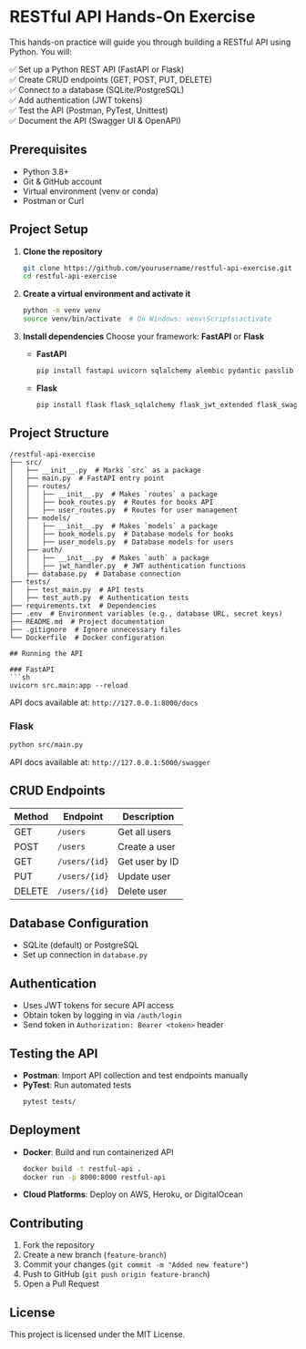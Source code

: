 # RESTful API Hands-On Exercise

This hands-on practice will guide you through building a RESTful API using Python. You will:

✅ Set up a Python REST API (FastAPI or Flask)  
✅ Create CRUD endpoints (GET, POST, PUT, DELETE)  
✅ Connect to a database (SQLite/PostgreSQL)  
✅ Add authentication (JWT tokens)  
✅ Test the API (Postman, PyTest, Unittest)  
✅ Document the API (Swagger UI & OpenAPI)  

## Prerequisites

- Python 3.8+
- Git & GitHub account
- Virtual environment (venv or conda)
- Postman or Curl

## Project Setup

1. **Clone the repository**
   ```sh
   git clone https://github.com/yourusername/restful-api-exercise.git
   cd restful-api-exercise
   ```

2. **Create a virtual environment and activate it**
   ```sh
   python -m venv venv
   source venv/bin/activate  # On Windows: venv\Scripts\activate
   ```

3. **Install dependencies**
   Choose your framework: **FastAPI** or **Flask**
   
   - **FastAPI**
     ```sh
     pip install fastapi uvicorn sqlalchemy alembic pydantic passlib python-jose
     ```
   - **Flask**
     ```sh
     pip install flask flask_sqlalchemy flask_jwt_extended flask_swagger_ui
     ```

## Project Structure

```
/restful-api-exercise
├── src/
│   ├── __init__.py  # Marks `src` as a package
│   ├── main.py  # FastAPI entry point
│   ├── routes/
│   │   ├── __init__.py  # Makes `routes` a package
│   │   ├── book_routes.py  # Routes for books API
│   │   ├── user_routes.py  # Routes for user management
│   ├── models/
│   │   ├── __init__.py  # Makes `models` a package
│   │   ├── book_models.py  # Database models for books
│   │   ├── user_models.py  # Database models for users
│   ├── auth/
│   │   ├── __init__.py  # Makes `auth` a package
│   │   ├── jwt_handler.py  # JWT authentication functions
│   ├── database.py  # Database connection
├── tests/
│   ├── test_main.py  # API tests
│   ├── test_auth.py  # Authentication tests
├── requirements.txt  # Dependencies
├── .env  # Environment variables (e.g., database URL, secret keys)
├── README.md  # Project documentation
├── .gitignore  # Ignore unnecessary files
└── Dockerfile  # Docker configuration

## Running the API

### FastAPI
```sh
uvicorn src.main:app --reload
```
API docs available at: `http://127.0.0.1:8000/docs`

### Flask
```sh
python src/main.py
```
API docs available at: `http://127.0.0.1:5000/swagger`

## CRUD Endpoints

| Method | Endpoint        | Description |
|--------|----------------|-------------|
| GET    | `/users`        | Get all users |
| POST   | `/users`       | Create a user |
| GET    | `/users/{id}`  | Get user by ID |
| PUT    | `/users/{id}`  | Update user |
| DELETE | `/users/{id}`  | Delete user |

## Database Configuration

- SQLite (default) or PostgreSQL
- Set up connection in `database.py`

## Authentication

- Uses JWT tokens for secure API access
- Obtain token by logging in via `/auth/login`
- Send token in `Authorization: Bearer <token>` header

## Testing the API

- **Postman**: Import API collection and test endpoints manually
- **PyTest**: Run automated tests
  ```sh
  pytest tests/
  ```

## Deployment

- **Docker**: Build and run containerized API
  ```sh
  docker build -t restful-api .
  docker run -p 8000:8000 restful-api
  ```
- **Cloud Platforms**: Deploy on AWS, Heroku, or DigitalOcean

## Contributing

1. Fork the repository
2. Create a new branch (`feature-branch`)
3. Commit your changes (`git commit -m "Added new feature"`)
4. Push to GitHub (`git push origin feature-branch`)
5. Open a Pull Request

## License

This project is licensed under the MIT License.

